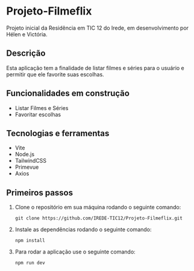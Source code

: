 <h1>Projeto-Filmeflix</h1>
<p>Projeto inicial da Residência em TIC 12 do Irede, em desenvolvimento por Hélen e Victória.</p>
<h2>Descrição</h2>
<p>
  Esta aplicação tem a finalidade de listar filmes e séries para o usuário e permitir que ele favorite suas escolhas.
</p>
<h2><strong>Funcionalidades em construção</strong></h2>
<ul>
  <li>Listar Filmes e Séries</li>
  <li>Favoritar escolhas</li>
</ul>
<h2><strong>Tecnologias e ferramentas</strong></h2>
<ul>
  <li>Vite</li>
  <li>Node.js</li>
  <li>TailwindCSS</li>
  <li>Primevue</li>
  <li>Axios</li>
</ul>
<h2><strong>Primeiros passos</strong></h2>
<ol>
  <li>Clone o repositório em sua máquina rodando o seguinte comando:</li>
  <pre><code>git clone https://github.com/IREDE-TIC12/Projeto-Filmeflix.git</code></pre>
  <li>
    Instale as dependências rodando o seguinte comando:
    <pre><code>npm install</code></pre>
  </li>
  <li>
    Para rodar a aplicação use o seguinte comando:
    <pre><code>npm run dev</code></pre>
  </li>
